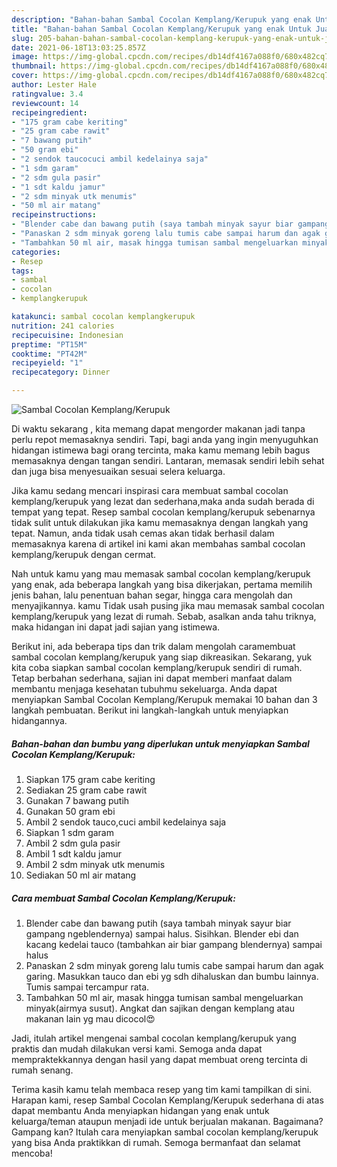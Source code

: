```yaml
---
description: "Bahan-bahan Sambal Cocolan Kemplang/Kerupuk yang enak Untuk Jualan"
title: "Bahan-bahan Sambal Cocolan Kemplang/Kerupuk yang enak Untuk Jualan"
slug: 205-bahan-bahan-sambal-cocolan-kemplang-kerupuk-yang-enak-untuk-jualan
date: 2021-06-18T13:03:25.857Z
image: https://img-global.cpcdn.com/recipes/db14df4167a088f0/680x482cq70/sambal-cocolan-kemplangkerupuk-foto-resep-utama.jpg
thumbnail: https://img-global.cpcdn.com/recipes/db14df4167a088f0/680x482cq70/sambal-cocolan-kemplangkerupuk-foto-resep-utama.jpg
cover: https://img-global.cpcdn.com/recipes/db14df4167a088f0/680x482cq70/sambal-cocolan-kemplangkerupuk-foto-resep-utama.jpg
author: Lester Hale
ratingvalue: 3.4
reviewcount: 14
recipeingredient:
- "175 gram cabe keriting"
- "25 gram cabe rawit"
- "7 bawang putih"
- "50 gram ebi"
- "2 sendok taucocuci ambil kedelainya saja"
- "1 sdm garam"
- "2 sdm gula pasir"
- "1 sdt kaldu jamur"
- "2 sdm minyak utk menumis"
- "50 ml air matang"
recipeinstructions:
- "Blender cabe dan bawang putih (saya tambah minyak sayur biar gampang ngeblendernya) sampai halus. Sisihkan. Blender ebi dan kacang kedelai tauco (tambahkan air biar gampang blendernya) sampai halus"
- "Panaskan 2 sdm minyak goreng lalu tumis cabe sampai harum dan agak garing. Masukkan tauco dan ebi yg sdh dihaluskan dan bumbu lainnya. Tumis sampai tercampur rata."
- "Tambahkan 50 ml air, masak hingga tumisan sambal mengeluarkan minyak(airmya susut). Angkat dan sajikan dengan kemplang atau makanan lain yg mau dicocol😍"
categories:
- Resep
tags:
- sambal
- cocolan
- kemplangkerupuk

katakunci: sambal cocolan kemplangkerupuk 
nutrition: 241 calories
recipecuisine: Indonesian
preptime: "PT15M"
cooktime: "PT42M"
recipeyield: "1"
recipecategory: Dinner

---
```



![Sambal Cocolan Kemplang/Kerupuk](https://img-global.cpcdn.com/recipes/db14df4167a088f0/680x482cq70/sambal-cocolan-kemplangkerupuk-foto-resep-utama.jpg)

Di waktu  sekarang , kita memang dapat mengorder makanan jadi tanpa perlu repot memasaknya sendiri. Tapi, bagi anda yang ingin menyuguhkan hidangan istimewa bagi orang tercinta, maka kamu memang lebih bagus memasaknya dengan tangan sendiri. Lantaran, memasak sendiri lebih sehat dan juga bisa menyesuaikan sesuai selera keluarga.

Jika kamu sedang mencari inspirasi cara membuat sambal cocolan kemplang/kerupuk yang lezat dan sederhana,maka anda sudah berada di tempat yang tepat. Resep sambal cocolan kemplang/kerupuk  sebenarnya tidak sulit untuk dilakukan jika kamu memasaknya dengan langkah yang tepat. Namun, anda tidak usah cemas akan tidak berhasil dalam memasaknya 
karena di artikel ini kami akan membahas sambal cocolan kemplang/kerupuk dengan cermat.  



Nah untuk kamu yang mau memasak sambal cocolan kemplang/kerupuk yang enak, ada beberapa langkah yang bisa dikerjakan, pertama memilih jenis bahan, lalu penentuan bahan segar, hingga cara mengolah dan menyajikannya. kamu Tidak usah pusing jika mau memasak sambal cocolan kemplang/kerupuk yang lezat di rumah. Sebab, asalkan anda  tahu triknya, maka hidangan ini dapat jadi sajian yang istimewa.

Berikut ini, ada beberapa tips dan trik dalam mengolah caramembuat sambal cocolan kemplang/kerupuk yang siap dikreasikan. Sekarang, yuk kita coba siapkan sambal cocolan kemplang/kerupuk sendiri di rumah. Tetap berbahan sederhana, sajian ini dapat memberi manfaat dalam membantu menjaga kesehatan tubuhmu sekeluarga. Anda dapat menyiapkan Sambal Cocolan Kemplang/Kerupuk memakai 10 bahan dan 3 langkah pembuatan. Berikut ini langkah-langkah untuk menyiapkan hidangannya.

<!--inarticleads1-->

##### Bahan-bahan dan bumbu yang diperlukan untuk menyiapkan Sambal Cocolan Kemplang/Kerupuk:

1. Siapkan 175 gram cabe keriting
1. Sediakan 25 gram cabe rawit
1. Gunakan 7 bawang putih
1. Gunakan 50 gram ebi
1. Ambil 2 sendok tauco,cuci ambil kedelainya saja
1. Siapkan 1 sdm garam
1. Ambil 2 sdm gula pasir
1. Ambil 1 sdt kaldu jamur
1. Ambil 2 sdm minyak utk menumis
1. Sediakan 50 ml air matang




<!--inarticleads2-->

##### Cara membuat Sambal Cocolan Kemplang/Kerupuk:

1. Blender cabe dan bawang putih (saya tambah minyak sayur biar gampang ngeblendernya) sampai halus. Sisihkan. Blender ebi dan kacang kedelai tauco (tambahkan air biar gampang blendernya) sampai halus
1. Panaskan 2 sdm minyak goreng lalu tumis cabe sampai harum dan agak garing. Masukkan tauco dan ebi yg sdh dihaluskan dan bumbu lainnya. Tumis sampai tercampur rata.
1. Tambahkan 50 ml air, masak hingga tumisan sambal mengeluarkan minyak(airmya susut). Angkat dan sajikan dengan kemplang atau makanan lain yg mau dicocol😍




Jadi, itulah artikel mengenai  sambal cocolan kemplang/kerupuk  yang praktis dan mudah dilakukan versi kami. Semoga anda dapat mempraktekkannya dengan hasil yang dapat membuat oreng tercinta di rumah senang. 

Terima kasih kamu telah membaca resep yang tim kami tampilkan di sini. Harapan kami, resep  Sambal Cocolan Kemplang/Kerupuk sederhana di atas dapat membantu Anda menyiapkan hidangan yang enak untuk keluarga/teman ataupun menjadi ide untuk berjualan makanan. Bagaimana? Gampang kan? Itulah cara menyiapkan sambal cocolan kemplang/kerupuk yang bisa Anda praktikkan di rumah. Semoga bermanfaat dan selamat mencoba!

